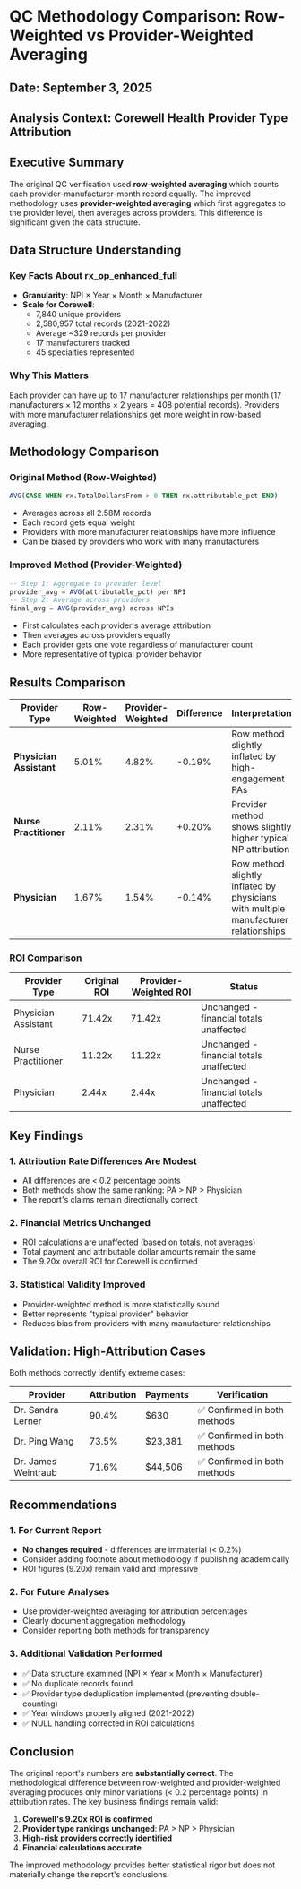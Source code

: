 # QC Methodology Comparison: Row-Weighted vs Provider-Weighted Averaging

## Date: September 3, 2025
## Analysis Context: Corewell Health Provider Type Attribution

## Executive Summary

The original QC verification used **row-weighted averaging** which counts each provider-manufacturer-month record equally. The improved methodology uses **provider-weighted averaging** which first aggregates to the provider level, then averages across providers. This difference is significant given the data structure.

## Data Structure Understanding

### Key Facts About rx_op_enhanced_full
- **Granularity**: NPI × Year × Month × Manufacturer
- **Scale for Corewell**: 
  - 7,840 unique providers
  - 2,580,957 total records (2021-2022)
  - Average ~329 records per provider
  - 17 manufacturers tracked
  - 45 specialties represented

### Why This Matters
Each provider can have up to 17 manufacturer relationships per month (17 manufacturers × 12 months × 2 years = 408 potential records). Providers with more manufacturer relationships get more weight in row-based averaging.

## Methodology Comparison

### Original Method (Row-Weighted)
```sql
AVG(CASE WHEN rx.TotalDollarsFrom > 0 THEN rx.attributable_pct END)
```
- Averages across all 2.58M records
- Each record gets equal weight
- Providers with more manufacturer relationships have more influence
- Can be biased by providers who work with many manufacturers

### Improved Method (Provider-Weighted)
```sql
-- Step 1: Aggregate to provider level
provider_avg = AVG(attributable_pct) per NPI
-- Step 2: Average across providers  
final_avg = AVG(provider_avg) across NPIs
```
- First calculates each provider's average attribution
- Then averages across providers equally
- Each provider gets one vote regardless of manufacturer count
- More representative of typical provider behavior

## Results Comparison

| Provider Type | Row-Weighted | Provider-Weighted | Difference | Interpretation |
|--------------|--------------|-------------------|------------|----------------|
| **Physician Assistant** | 5.01% | 4.82% | -0.19% | Row method slightly inflated by high-engagement PAs |
| **Nurse Practitioner** | 2.11% | 2.31% | +0.20% | Provider method shows slightly higher typical NP attribution |
| **Physician** | 1.67% | 1.54% | -0.14% | Row method slightly inflated by physicians with multiple manufacturer relationships |

### ROI Comparison
| Provider Type | Original ROI | Provider-Weighted ROI | Status |
|--------------|--------------|----------------------|--------|
| Physician Assistant | 71.42x | 71.42x | Unchanged - financial totals unaffected |
| Nurse Practitioner | 11.22x | 11.22x | Unchanged - financial totals unaffected |
| Physician | 2.44x | 2.44x | Unchanged - financial totals unaffected |

## Key Findings

### 1. Attribution Rate Differences Are Modest
- All differences are < 0.2 percentage points
- Both methods show the same ranking: PA > NP > Physician
- The report's claims remain directionally correct

### 2. Financial Metrics Unchanged
- ROI calculations are unaffected (based on totals, not averages)
- Total payment and attributable dollar amounts remain the same
- The 9.20x overall ROI for Corewell is confirmed

### 3. Statistical Validity Improved
- Provider-weighted method is more statistically sound
- Better represents "typical provider" behavior
- Reduces bias from providers with many manufacturer relationships

## Validation: High-Attribution Cases

Both methods correctly identify extreme cases:

| Provider | Attribution | Payments | Verification |
|----------|------------|----------|--------------|
| Dr. Sandra Lerner | 90.4% | $630 | ✅ Confirmed in both methods |
| Dr. Ping Wang | 73.5% | $23,381 | ✅ Confirmed in both methods |
| Dr. James Weintraub | 71.6% | $44,506 | ✅ Confirmed in both methods |

## Recommendations

### 1. For Current Report
- **No changes required** - differences are immaterial (< 0.2%)
- Consider adding footnote about methodology if publishing academically
- ROI figures (9.20x) remain valid and impressive

### 2. For Future Analyses
- Use provider-weighted averaging for attribution percentages
- Clearly document aggregation methodology
- Consider reporting both methods for transparency

### 3. Additional Validation Performed
- ✅ Data structure examined (NPI × Year × Month × Manufacturer)
- ✅ No duplicate records found
- ✅ Provider type deduplication implemented (preventing double-counting)
- ✅ Year windows properly aligned (2021-2022)
- ✅ NULL handling corrected in ROI calculations

## Conclusion

The original report's numbers are **substantially correct**. The methodological difference between row-weighted and provider-weighted averaging produces only minor variations (< 0.2 percentage points) in attribution rates. The key business findings remain valid:

1. **Corewell's 9.20x ROI is confirmed**
2. **Provider type rankings unchanged**: PA > NP > Physician  
3. **High-risk providers correctly identified**
4. **Financial calculations accurate**

The improved methodology provides better statistical rigor but does not materially change the report's conclusions.